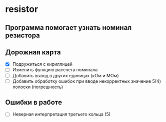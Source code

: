 # resistor
Программа помогает узнать номинал резистора
----
## Дорожная карта
- [x] Подружиться с кириллицей
- [ ] Изменить функцию рассчета номинала
- [ ] Добавить вывод в других единицах (кОм и МОм)
- [ ] Добавить обработку ошибок при вводе некорректных значение 5(4) полоски (погрешность)

## Ошибки в работе
- [ ] Неверная интерпретация третьего кольца (5) 
